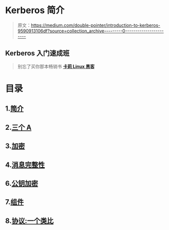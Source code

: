 # Kerberos 简介

> 原文：<https://medium.com/double-pointer/introduction-to-kerberos-9590913106df?source=collection_archive---------0----------------------->

## Kerberos 入门速成班

> 别忘了买你那本畅销书 [**卡莉 Linux 黑客**](https://amzn.to/3K4hQzp)

# 目录

## 1.[简介](https://bit.ly/35QWrHW)

## 2.[三个 A](https://bit.ly/3IMPN46)

## 3.[加密](https://bit.ly/3hNxmjP)

## 4.[消息完整性](https://bit.ly/35JWsOa)

## 6.[公钥加密](https://bit.ly/3IVqooS)

## 7.[组件](https://bit.ly/3KrIfUV)

## 8.[协议:一个类比](https://bit.ly/3Kst7Xu)